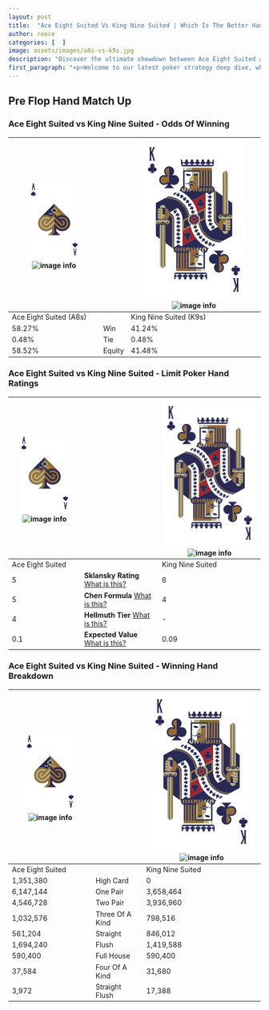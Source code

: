 ```yaml
---
layout: post
title:  "Ace Eight Suited Vs King Nine Suited | Which Is The Better Hand In Poker? A Complete Guide"
author: reece
categories: [  ]
image: assets/images/a8s-vs-k9s.jpg
description: "Discover the ultimate showdown between Ace Eight Suited and King Nine Suited in poker! Uncover the odds, strategies, and scenarios where one hand triumphs over the other. Get ready to up your poker game with this thrilling analysis."
first_paragraph: "<p>Welcome to our latest poker strategy deep dive, where we're pitting two distinct hands against each other in a high-stakes showdown: Ace Eight Suited vs King Nine Suited.</p><p>In the dynamic world of poker, every decision counts, and knowing which hand holds the upper hand is key to your success at the table.</p><p>In this article, we'll dissect these two hands, explore the scenarios where one dominates the other, and equip you with the knowledge to make strategic choices that can tip the odds in your favor.</p><p>Get ready to unravel the intriguing dynamics of these poker hands and elevate your game to new heights.</p>"
---
```




[comment]: # (sp0)

## Pre Flop Hand Match Up

<div class="table hand-ratings" markdown="1"> 



### Ace Eight Suited vs King Nine Suited - Odds Of Winning


    
| ![image info](assets/images/hand1/A.png) ![image info](assets/images/hand1/8s.png) |  | ![image info](assets/images/hand2/K.png) ![image info](assets/images/hand2/9s.png) |
| -------- | -------- | -------- |
| Ace Eight Suited (A8s) |  | King Nine Suited (K9s) |
| 58.27% | Win | 41.24% |
| 0.48% | Tie | 0.48% |
| 58.52% | Equity | 41.48% |




[comment]: # (sp1)



### Ace Eight Suited vs King Nine Suited - Limit Poker Hand Ratings


    
| ![image info](assets/images/hand1/A.png) ![image info](assets/images/hand1/8s.png) |  | ![image info](assets/images/hand2/K.png) ![image info](assets/images/hand2/9s.png) |
| -------- | -------- | -------- |
| Ace Eight Suited |  | King Nine Suited |
| 5 | **Sklansky Rating** [What is this?](/sklansky-rating-explained) | 6 |
| 5 | **Chen Formula** [What is this?](/chen-formula-explained) | 4 |
| 4 | **Hellmuth Tier** [What is this?](/Hellmuth-tier-explained) | - |
| 0.1 | **Expected Value** [What is this?](/expected-value-explained) | 0.09 |




[comment]: # (sp2)



### Ace Eight Suited vs King Nine Suited - Winning Hand Breakdown


    
| ![image info](assets/images/hand1/A.png) ![image info](assets/images/hand1/8s.png) |  | ![image info](assets/images/hand2/K.png) ![image info](assets/images/hand2/9s.png) |
| -------- | -------- | -------- |
| Ace Eight Suited |  | King Nine Suited |
| 1,351,380 | High Card | 0 |
| 6,147,144 | One Pair | 3,658,464 |
| 4,546,728 | Two Pair | 3,936,960 |
| 1,032,576 | Three Of A Kind | 798,516 |
| 561,204 | Straight | 846,012 |
| 1,694,240 | Flush | 1,419,588 |
| 590,400 | Full House | 590,400 |
| 37,584 | Four Of A Kind | 31,680 |
| 3,972 | Straight Flush | 17,388 |




[comment]: # (sp3)



</div>

[comment]: # (sp4)



[comment]: # (sp5)

